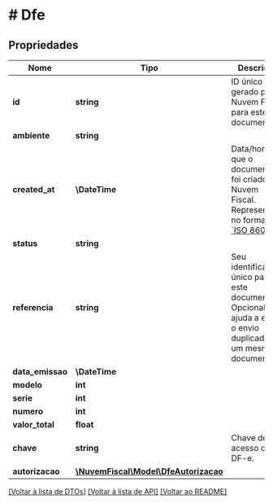 # # Dfe

## Propriedades

Nome | Tipo | Descrição | Comentários
------------ | ------------- | ------------- | -------------
**id** | **string** | ID único gerado pela Nuvem Fiscal para este documento. | [optional]
**ambiente** | **string** |  | [optional]
**created_at** | **\DateTime** | Data/hora em que o documento foi criado na Nuvem Fiscal. Representado no formato [&#x60;ISO 8601&#x60;](https://en.wikipedia.org/wiki/ISO_8601). | [optional]
**status** | **string** |  | [optional]
**referencia** | **string** | Seu identificador único para este documento. Opcional, ajuda a evitar o envio duplicado de um mesmo documento. | [optional]
**data_emissao** | **\DateTime** |  | [optional]
**modelo** | **int** |  | [optional]
**serie** | **int** |  | [optional]
**numero** | **int** |  | [optional]
**valor_total** | **float** |  | [optional]
**chave** | **string** | Chave de acesso do DF-e. | [optional]
**autorizacao** | [**\NuvemFiscal\Model\DfeAutorizacao**](DfeAutorizacao.md) |  | [optional]

[[Voltar à lista de DTOs]](../../README.md#models) [[Voltar à lista de API]](../../README.md#endpoints) [[Voltar ao README]](../../README.md)
